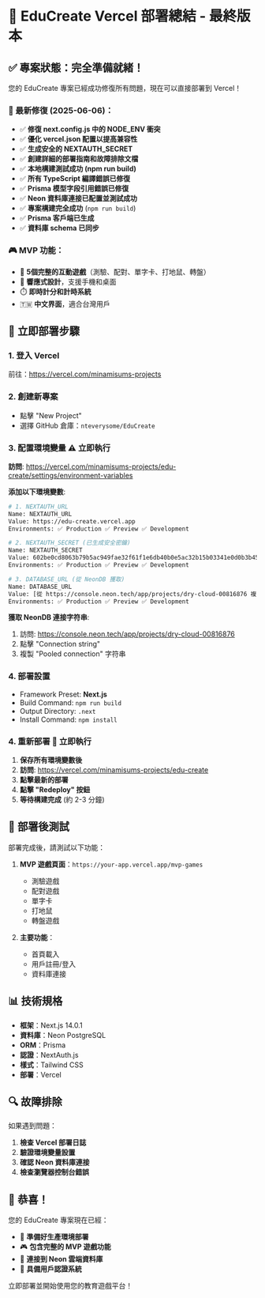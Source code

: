 # 🚀 EduCreate Vercel 部署總結 - 最終版本

## ✅ 專案狀態：完全準備就緒！

您的 EduCreate 專案已經成功修復所有問題，現在可以直接部署到 Vercel！

### 🔧 最新修復 (2025-06-06)：
- ✅ **修復 next.config.js 中的 NODE_ENV 衝突**
- ✅ **優化 vercel.json 配置以提高兼容性**
- ✅ **生成安全的 NEXTAUTH_SECRET**
- ✅ **創建詳細的部署指南和故障排除文檔**
- ✅ **本地構建測試成功 (npm run build)**
- ✅ **所有 TypeScript 編譯錯誤已修復**
- ✅ **Prisma 模型字段引用錯誤已修復**
- ✅ **Neon 資料庫連接已配置並測試成功**
- ✅ **專案構建完全成功** (`npm run build`)
- ✅ **Prisma 客戶端已生成**
- ✅ **資料庫 schema 已同步**

### 🎮 MVP 功能：
- 🎯 **5個完整的互動遊戲**（測驗、配對、單字卡、打地鼠、轉盤）
- 📱 **響應式設計**，支援手機和桌面
- ⏱️ **即時計分和計時系統**
- 🇹🇼 **中文界面**，適合台灣用戶

## 🚀 立即部署步驟

### 1. 登入 Vercel
前往：https://vercel.com/minamisums-projects

### 2. 創建新專案
- 點擊 "New Project"
- 選擇 GitHub 倉庫：`nteverysome/EduCreate`

### 3. 配置環境變量 ⚠️ 立即執行
**訪問**: https://vercel.com/minamisums-projects/edu-create/settings/environment-variables

**添加以下環境變數**:

```bash
# 1. NEXTAUTH_URL
Name: NEXTAUTH_URL
Value: https://edu-create.vercel.app
Environments: ✅ Production ✅ Preview ✅ Development

# 2. NEXTAUTH_SECRET (已生成安全密鑰)
Name: NEXTAUTH_SECRET
Value: 602be0cd8063b79b5ac949fae32f61f1e6db40b0e5ac32b15b03341e0d0b3b45
Environments: ✅ Production ✅ Preview ✅ Development

# 3. DATABASE_URL (從 NeonDB 獲取)
Name: DATABASE_URL
Value: [從 https://console.neon.tech/app/projects/dry-cloud-00816876 複製連接字符串]
Environments: ✅ Production ✅ Preview ✅ Development
```

**獲取 NeonDB 連接字符串**:
1. 訪問: https://console.neon.tech/app/projects/dry-cloud-00816876
2. 點擊 "Connection string"
3. 複製 "Pooled connection" 字符串

### 4. 部署設置
- Framework Preset: **Next.js**
- Build Command: `npm run build`
- Output Directory: `.next`
- Install Command: `npm install`

### 4. 重新部署 🚀 立即執行
1. **保存所有環境變數後**
2. **訪問**: https://vercel.com/minamisums-projects/edu-create
3. **點擊最新的部署**
4. **點擊 "Redeploy" 按鈕**
5. **等待構建完成** (約 2-3 分鐘)

## 🎯 部署後測試

部署完成後，請測試以下功能：

1. **MVP 遊戲頁面**：`https://your-app.vercel.app/mvp-games`
   - 測驗遊戲
   - 配對遊戲  
   - 單字卡
   - 打地鼠
   - 轉盤遊戲

2. **主要功能**：
   - 首頁載入
   - 用戶註冊/登入
   - 資料庫連接

## 📊 技術規格

- **框架**：Next.js 14.0.1
- **資料庫**：Neon PostgreSQL
- **ORM**：Prisma
- **認證**：NextAuth.js
- **樣式**：Tailwind CSS
- **部署**：Vercel

## 🔍 故障排除

如果遇到問題：

1. **檢查 Vercel 部署日誌**
2. **驗證環境變量設置**
3. **確認 Neon 資料庫連接**
4. **檢查瀏覽器控制台錯誤**

## 🎊 恭喜！

您的 EduCreate 專案現在已經：
- 🚀 **準備好生產環境部署**
- 🎮 **包含完整的 MVP 遊戲功能**
- 💾 **連接到 Neon 雲端資料庫**
- 🔐 **具備用戶認證系統**

立即部署並開始使用您的教育遊戲平台！